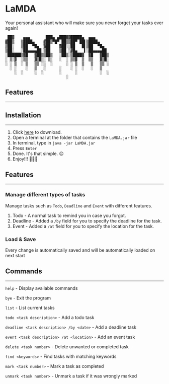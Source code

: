 # LaMDA

Your personal assistant who will make sure you never forget your tasks ever again!

```
 ██▓    ▄▄▄       ███▄ ▄███▓▓█████▄  ▄▄▄      
▓██▒   ▒████▄    ▓██▒▀█▀ ██▒▒██▀ ██▌▒████▄    
▒██░   ▒██  ▀█▄  ▓██    ▓██░░██   █▌▒██  ▀█▄  
▒██░   ░██▄▄▄▄██ ▒██    ▒██ ░▓█▄   ▌░██▄▄▄▄██ 
░██████▒▓█   ▓██▒▒██▒   ░██▒░▒████▓  ▓█   ▓██▒
░ ▒░▓  ░▒▒   ▓▒█░░ ▒░   ░  ░ ▒▒▓  ▒  ▒▒   ▓▒█░
░ ░ ▒  ░ ▒   ▒▒ ░░  ░      ░ ░ ▒  ▒   ▒   ▒▒ ░
  ░ ░    ░   ▒   ░      ░    ░ ░  ░   ░   ▒   
    ░  ░     ░  ░       ░      ░          ░  ░
                           ░                  
```

## Features

---

## Installation

---

1. Click [here](https://github.com/ngshijun/ip/releases/download/v0.3/LaMDA.jar) to download.
2. Open a terminal at the folder that contains the `LaMDA.jar` file
3. In terminal, type in `java -jar LaMDA.jar`
4. Press `Enter`
5. Done. It's that simple. 😉 
6. Enjoy!!! 🤩🤩🤩

## Features

---

### Manage different types of tasks

Manage tasks such as `Todo`, `Deadline` and `Event` with different features.
1. Todo - A normal task to remind you in case you forgot.
2. Deadline - Added a `/by` field for you to specify the deadline for the task.
3. Event - Added a `/at` field for you to specify the location for the task.

### Load & Save

Every change is automatically saved and will be automatically loaded on next start

## Commands

---

`help` - Display available commands

`bye` - Exit the program

`list` - List current tasks

`todo <task description>` - Add a todo task

`deadline <task description> /by <date>` - Add a deadline task

`event <task description> /at <location>` - Add an event task 

`delete <task number>` - Delete unwanted or completed task

`find <keywords>` - Find tasks with matching keywords

`mark <task number>` - Mark a task as completed

`unmark <task number>` - Unmark a task if it was wrongly marked
